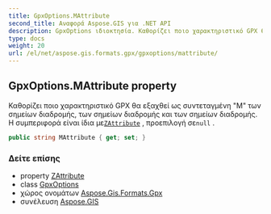 ```yaml
---
title: GpxOptions.MAttribute
second_title: Αναφορά Aspose.GIS για .NET API
description: GpxOptions ιδιοκτησία. Καθορίζει ποιο χαρακτηριστικό GPX θα εξαχθεί ως συντεταγμένη M των σημείων διαδρομής των σημείων διαδρομής και των σημείων διαδρομής. Η συμπεριφορά είναι ίδια μεZAttribute  προεπιλογή σεnull .
type: docs
weight: 20
url: /el/net/aspose.gis.formats.gpx/gpxoptions/mattribute/
---
```

## GpxOptions.MAttribute property

Καθορίζει ποιο χαρακτηριστικό GPX θα εξαχθεί ως συντεταγμένη "M" των σημείων διαδρομής, των σημείων διαδρομής και των σημείων διαδρομής. Η συμπεριφορά είναι ίδια με[`ZAttribute`](../zattribute/) , προεπιλογή σε`null` .

```csharp
public string MAttribute { get; set; }
```

### Δείτε επίσης

* property [ZAttribute](../zattribute/)
* class [GpxOptions](../)
* χώρος ονομάτων [Aspose.Gis.Formats.Gpx](../../gpxoptions/)
* συνέλευση [Aspose.GIS](../../../)


